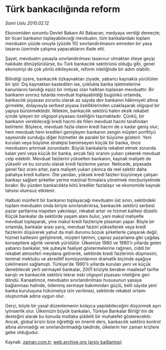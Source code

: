 # Türk bankacılığında reform

*Sami Uslu 2010.02.12*

<tr><td class="metin" colspan="2" style="padding-top: 20px; padding-left: 5px; ">Ekonomiden sorumlu Devlet Bakanı Ali Babacan, medyaya verdiği demeçte; bir ticari bankanın toplayabileceği mevduatın, tüm bankalardaki toplam mevduatın yüzde onuyla (yüzde 10) sınırlandırılmasını emreden bir yasa tasarısı üzerinde çalışma yapacaklarını ifade etti.</td></tr><tr><td class="metin" colspan="2" style="padding-top: 20px; padding-left: 5px; "><p>Şayet, mevduatın yasayla sınırlandırılması tasavvur olmaktan öteye geçip hakikate dönüştürülürse, bu Türk bankacılık sektörünü olduğu gibi, genel ekonomiyi de çok yönlü etkileyecek, reform niteliğinde bir adım olabilir. 
<p>Bilindiği üzere, bankacılık özkaynaktan ziyade, yabancı kaynakla yürütülen bir iştir. Dış kaynaktan kastedilen ise, çoklukla banka işletmelerine kanunlarını tanıdığı eşsiz bir imtiyaz olan halktan toplanan mevduattır. Bir bankanın sınırsız tutarda mevduat toplayabildiği bugünkü ortamda, bankacılık piyasası zorunlu olarak az sayıda dev bankanın hâkimiyeti altına girmekte, dolayısıyla serbest piyasa özelliklerinden uzaklaşarak oligopol bir yapıya bürünmektedir. Nitekim, bankacılık sektörü halen eksik rekabet içinde işleyen bir oligopol piyasası özelliğini taşımaktadır. Çünkü, bir bankanın verebileceği kredi hacmi de fiilen mevduat hacmi tarafından belirlenir. Böylece, mevduatı fazla olanın kredi hacmi de o kadar geniş olur; hem mevduatı hem kredileri genişleyen bankanın zengin müşteri portföyü sayesinde sunduğu diğer hizmetler de paralel bir büyüme gösterir. Yeni kurulan veya büyüme stratejisi benimseyen küçük bir banka, önce mevduatını artırmak zorundadır. Büyük bankalarla rekabet etmek zorunda kalan yeni veya küçük bir banka, ancak faiz oranını yukarı çekerek mevduat celp edebilir. Mevduat faizlerini yükselten bankanın, kaynak maliyeti de yükselir ve bu zorunlu olarak kredi faizlerine yansır. Neticede, piyasada genel faiz oranı artar, para maliyeti yukarı çıkınca da reel sektör daha pahalıya kredi kullanır. Öte yandan, yüksek kredi faizleri büyümeye çalışan bankayı sağlam şirketler yerine marjinal firmalara yönelmek mecburiyetinde bırakır. Bu yüzden bankacılıkta kötü krediler fazlalaşır ve ekonomide kaynak tahsisi olumsuz etkilenir.
<p>Halbuki münferit bir bankanın toplayacağı mevduatın üst sınırı, sektördeki toplam mevduatın onda biriyle sınırlandırılırsa, bankacılık sektörü serbest pazar şartlarına nispeten yakınlaşır, rekabet artar ve hizmet kalitesi düzelir. Küçük bankalar da sektörde yaşam alanı bulur, yani makul maliyetle mevduat toplayarak, yine makul kredi faizleriyle plasman yapar. Böyle bir ortamda, bankalar arası yarış, mevduat faizini yükselterek veya kredi faizlerini düşürerek yahut da mali durumu bozuk şirketlerle çalışarak değil, hizmet kalitesini geliştirerek, müşteri tatmini, çapraz pazarlama gibi çağdaş konseptlere ağırlık vererek yürütülür. Ülkemize 1980 ve 1990'lı yıllarda gelen yabancı bankalar, tek şubeyle faaliyet göstermelerine rağmen, ciddi bir rekabet atmosferi meydana getirerek, sektörde kredi faizlerinin düşmesini, teminat mektubu ve akreditif komisyonlarının dramatik biçimde aşağıya çekilmesini sağlamıştı. Türkiye'de 1990'lı yıllarda kurulan yeni ve küçük denebilecek yerli sermayeli bankalar, 2001 kriziyle beraber maalesef tarihe karıştı ve bankacılık sektörü tekrar eski oligopol piyasası niteliğine geri döndü. Kanaatimce, mevduatın sınırlandırılması hususunun yasaya bağlanması halinde, ödenmiş sermaye bakımından güçlü, belli sayıda yeni banka kuruluşuna hükümetçe izin verilmesi, sektörde rekabet ortamı oluşturmak adına uygun olur.
<p>Gerçi, böyle bir yasal düzenlemenin kolayca yapılabileceğini düşünmek aşırı iyimserlik olur. Ülkemizin büyük bankaları, Türkiye Bankalar Birliği'nin de desteğini alarak bu konuda mutlaka şiddetli bir muhalefet gösterecektir. Ancak, global krizin bize öğrettiği en önemli ders, bankacılık sektörü kontrol altına alınmadığı ve sınırlandırılmadığı takdirde, ülkelerin her zaman krizlere gebe olduğudur.<br/></p></p></p></p></td></tr>

Kaynak: [zaman.com.tr](http://zaman.com.tr/yazar.do?yazino=950717), [web.archive.org (arşiv bağlantısı)](http://web.archive.org/web/20100226010104/http://www.zaman.com.tr:80/yazar.do?yazino=950717)
